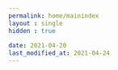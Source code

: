 ```yaml
---
permalink: home/mainindex
layout : single
hidden : true
 
date: 2021-04-20
last_modified_at: 2021-04-24
---  
```

